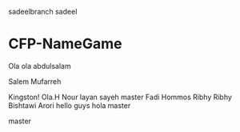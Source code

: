  sadeelbranch
sadeel
# CFP-NameGame
 Ola
ola abdulsalam


Salem Mufarreh


Kingston!
 Ola.H
 Nour
layan sayeh
master
Fadi Hommos
 Ribhy
Ribhy Bishtawi
 Arori
hello guys
 hola
 master

 master
